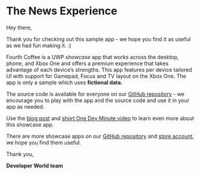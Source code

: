 # The News Experience #

Hey there,

Thank you for checking out this sample app - we hope you find it as useful as we had fun making it. :)

Fourth Coffee is a UWP *showcase* app that works across the desktop, phone, and Xbox One and offers a premium experience that takes advantage of each device’s strengths. This app features per device tailored UI with support for Gamepad, Focus and TV layout on the Xbox One. The app is only a sample which uses **fictional data**.

The source code is available for everyone on our [GitHub repository][news-source] - we encourage you to play with the app and the source code and use it in your app as needed.

Use the [blog post][news-blog-post] and [short One Dev Minute video][news-video] to learn even more about this showcase app.

There are more showcase apps on our [GitHub repository](https://github.com/Microsoft/uwp-experiences) and [store account](#ms-windows-store://publisher/?name=Developer%20World), we hope you find them useful.

Thank you,

**Developer World team**

[news-image]: http://i.imgur.com/nJAlk3k.gif
[news-source]: https://github.com/Microsoft/uwp-experiences/tree/master/apps/News
[news-blog-post]: https://blogs.windows.com/buildingapps/2016/09/09/tailoring-your-app-for-xbox-and-the-tv-app-dev-on-xbox-series
[news-video]: https://channel9.msdn.com/Blogs/One-Dev-Minute/Tailoring-your-UWP-app-for-Xbox
